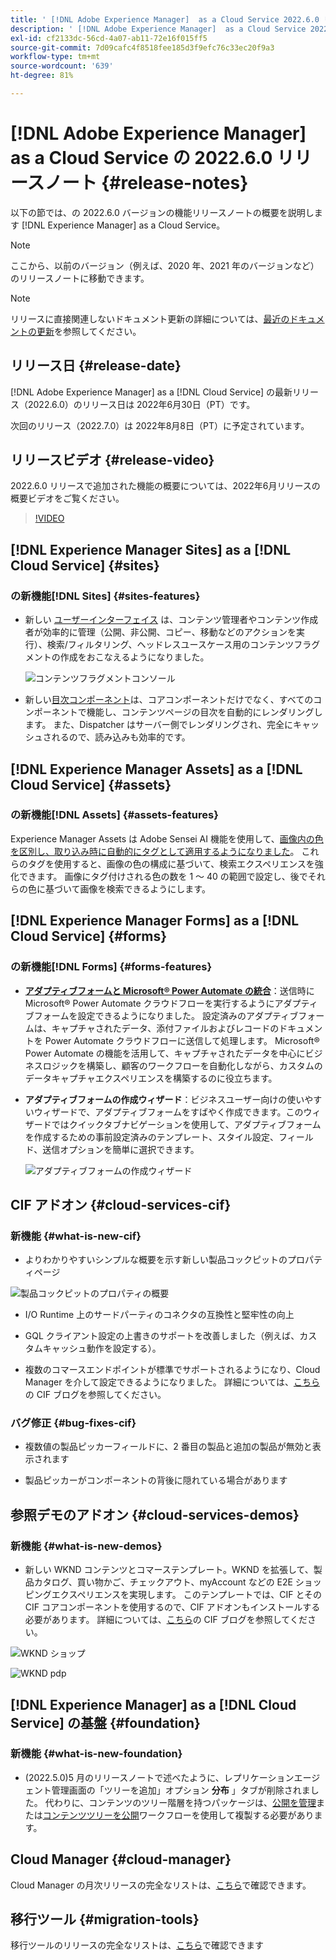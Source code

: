 ```yaml
---
title: ' [!DNL Adobe Experience Manager]  as a Cloud Service 2022.6.0 リリースのリリースノート。'
description: ' [!DNL Adobe Experience Manager]  as a Cloud Service 2022.6.0 リリースのリリースノート。'
exl-id: cf2133dc-56cd-4a07-ab11-72e16f015ff5
source-git-commit: 7d09cafc4f8518fee185d3f9efc76c33ec20f9a3
workflow-type: tm+mt
source-wordcount: '639'
ht-degree: 81%

---
```


# [!DNL Adobe Experience Manager] as a Cloud Service の 2022.6.0 リリースノート {#release-notes}

以下の節では、の 2022.6.0 バージョンの機能リリースノートの概要を説明します [!DNL Experience Manager] as a Cloud Service。

>[!NOTE]
>
>ここから、以前のバージョン（例えば、2020 年、2021 年のバージョンなど）のリリースノートに移動できます。

>[!NOTE]
>
>リリースに直接関連しないドキュメント更新の詳細については、[最近のドキュメントの更新](https://experienceleague.adobe.com/docs/experience-manager-release-information/aem-release-updates/doc-updates/documentation-updates.html?lang=ja)を参照してください。

## リリース日 {#release-date}

[!DNL Adobe Experience Manager] as a [!DNL Cloud Service] の最新リリース（2022.6.0）のリリース日は 2022年6月30日（PT）です。

次回のリリース（2022.7.0）は 2022年8月8日（PT）に予定されています。

## リリースビデオ {#release-video}

2022.6.0 リリースで追加された機能の概要については、2022年6月リリースの概要ビデオをご覧ください。

>[!VIDEO](https://video.tv.adobe.com/v/344308/?quality=12)

## [!DNL Experience Manager Sites] as a [!DNL Cloud Service] {#sites}

### の新機能[!DNL Sites] {#sites-features}

* 新しい [ユーザーインターフェイス](/help/sites-cloud/administering/content-fragments/managing.md#content-fragments-console) は、コンテンツ管理者やコンテンツ作成者が効率的に管理（公開、非公開、コピー、移動などのアクションを実行）、検索/フィルタリング、ヘッドレスユースケース用のコンテンツフラグメントの作成をおこなえるようになりました。

  ![コンテンツフラグメントコンソール](/help/release-notes/assets/cf-ui.png)

* 新しい[目次コンポーネント](https://experienceleague.adobe.com/docs/experience-manager-core-components/using/components/tableofcontents.html?lang=ja)は、コアコンポーネントだけでなく、すべてのコンポーネントで機能し、コンテンツページの目次を自動的にレンダリングします。 また、Dispatcher はサーバー側でレンダリングされ、完全にキャッシュされるので、読み込みも効率的です。

## [!DNL Experience Manager Assets] as a [!DNL Cloud Service] {#assets}

### の新機能[!DNL Assets] {#assets-features}

Experience Manager Assets は Adobe Sensei AI 機能を使用して、[画像内の色を区別し、取り込み時に自動的にタグとして適用するようになりました](/help/assets/color-tag-images.md)。 これらのタグを使用すると、画像の色の構成に基づいて、検索エクスペリエンスを強化できます。 画像にタグ付けされる色の数を 1 ～ 40 の範囲で設定し、後でそれらの色に基づいて画像を検索できるようにします。

## [!DNL Experience Manager Forms] as a [!DNL Cloud Service] {#forms}

### の新機能[!DNL Forms] {#forms-features}

* **[アダプティブフォームと Microsoft® Power Automate の統合](/help/forms/forms-microsoft-power-automate-integration.md)**：送信時に Microsoft® Power Automate クラウドフローを実行するようにアダプティブフォームを設定できるようになりました。 設定済みのアダプティブフォームは、キャプチャされたデータ、添付ファイルおよびレコードのドキュメントを Power Automate クラウドフローに送信して処理します。 Microsoft® Power Automate の機能を活用して、キャプチャされたデータを中心にビジネスロジックを構築し、顧客のワークフローを自動化しながら、カスタムのデータキャプチャエクスペリエンスを構築するのに役立ちます。

* **アダプティブフォームの作成ウィザード**：ビジネスユーザー向けの使いやすいウィザードで、アダプティブフォームをすばやく作成できます。このウィザードではクイックタブナビゲーションを使用して、アダプティブフォームを作成するための事前設定済みのテンプレート、スタイル設定、フィールド、送信オプションを簡単に選択できます。

  ![アダプティブフォームの作成ウィザード](/help/release-notes/assets/wizard.png)

## CIF アドオン {#cloud-services-cif}

### 新機能 {#what-is-new-cif}

* よりわかりやすいシンプルな概要を示す新しい製品コックピットのプロパティページ

![製品コックピットのプロパティの概要](/help/assets/CIF/product_cockpit_properties_overview.png)

* I/O Runtime 上のサードパーティのコネクタの互換性と堅牢性の向上

* GQL クライアント設定の上書きのサポートを改善しました（例えば、カスタムキャッシュ動作を設定する）。

* 複数のコマースエンドポイントが標準でサポートされるようになり、Cloud Manager を介して設定できるようになりました。 詳細については、[こちら](https://medium.com/adobetech/use-aem-as-a-cloud-service-with-multiple-adobe-commerce-systems-9295612a9554)の CIF ブログを参照してください。


### バグ修正 {#bug-fixes-cif}

* 複数値の製品ピッカーフィールドに、2 番目の製品と追加の製品が無効と表示されます

* 製品ピッカーがコンポーネントの背後に隠れている場合があります

## 参照デモのアドオン {#cloud-services-demos}

### 新機能 {#what-is-new-demos}

* 新しい WKND コンテンツとコマーステンプレート。WKND を拡張して、製品カタログ、買い物かご、チェックアウト、myAccount などの E2E ショッピングエクスペリエンスを実現します。 このテンプレートでは、CIF とその CIF コアコンポーネントを使用するので、CIF アドオンもインストールする必要があります。 詳細については、[こちら](https://medium.com/adobetech/learn-how-to-create-a-shoppable-experience-with-the-new-wknd-reference-site-and-cif-b3b2c161f67e)の CIF ブログを参照してください。

![WKND ショップ](/help/assets/CIF/wknd_shop.png)

![WKND pdp](/help/assets/CIF/wknd_pdp.png)

## [!DNL Experience Manager] as a [!DNL Cloud Service] の基盤 {#foundation}

### 新機能 {#what-is-new-foundation}

* (2022.5.0)5 月のリリースノートで述べたように、レプリケーションエージェント管理画面の「ツリーを追加」オプション **分布** 」タブが削除されました。 代わりに、コンテンツのツリー階層を持つパッケージは、[公開を管理](/help/operations/replication.md#manage-publication)または[コンテンツツリーを公開](/help/operations/replication.md#manage-publication#publish-content-tree-workflow)ワークフローを使用して複製する必要があります。

## Cloud Manager {#cloud-manager}

Cloud Manager の月次リリースの完全なリストは、[こちら](/help/implementing/cloud-manager/release-notes/current.md)で確認できます。

## 移行ツール {#migration-tools}

移行ツールのリリースの完全なリストは、[こちら](/help/journey-migration/release-notes/release-notes-migration-tools-current.md)で確認できます
